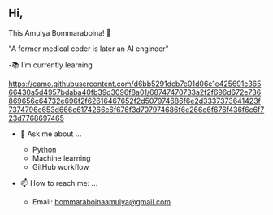 ## Hi, 
This Amulya Bommaraboina! 👋

"A former medical coder is later an AI engineer"

-📚 I’m currently learning 

https://camo.githubusercontent.com/d6bb5291dcb7e01d06c1e425691c36566430a5d4957bdaba40fb39d3096f8a01/68747470733a2f2f696d672e736869656c64732e696f2f62616467652f2d507974686f6e2d3337373641423f7374796c653d666c6174266c6f676f3d707974686f6e266c6f676f436f6c6f723d7768697465
- 💬 Ask me about ...
  - Python
  - Machine learning
  - GitHub workflow

- 📫 How to reach me: ...
  - Email: bommaraboinaamulya@gmail.com 

<!-- 
**Amulya-2304/Amulya-2304** is a ✨ _special_ ✨ repository because its `README.md` (this file) appears on your GitHub profile.

Here are some ideas to get you started:

- 🔭 I’m currently working on ...
- 🌱 I’m currently learning 
- 👯 I’m looking to collaborate on ...
- 🤔 I’m looking for help with ...
- 💬 Ask me about ...

- 📫 How to reach me: ...
- 😄 Pronouns: ...
- ⚡ Fun fact: ...
-->
